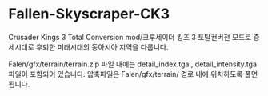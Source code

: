 # Fallen-Skyscraper-CK3
Crusader Kings 3 Total Conversion mod/크루세이더 킹즈 3 토탈컨버전 모드로 중세시대로 후퇴한 미래시대의 동아시아 지역을 다룹니다.

Falen/gfx/terrain/terrain.zip 파일 내에는 detail_index.tga , detail_intensity.tga 파일이 포함되어 있습니다. 압축파일은 Falen/gfx/terrain/ 경로 내에 위치하도록 풀면 됩니다.
